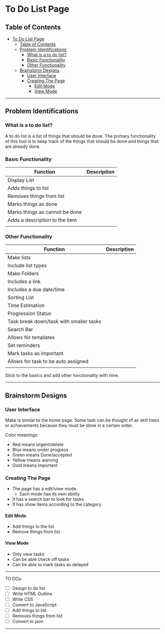 # To Do List Page

## Table of Contents

- [To Do List Page](#to-do-list-page)
  - [Table of Contents](#table-of-contents)
  - [Problem Identifications](#problem-identifications)
    - [What is a to do list?](#what-is-a-to-do-list)
    - [Basic Functionality](#basic-functionality)
    - [Other Functionality](#other-functionality)
  - [Brainstorm Designs](#brainstorm-designs)
    - [User Interface](#user-interface)
    - [Creating The Page](#creating-the-page)
      - [Edit Mode](#edit-mode)
      - [View Mode](#view-mode)

---

## Problem Identifications

### What is a to do list?

A to do list is a list of things that should be done. The primary functionality of this tool is to keep track
of the things that should be done and things that are already done.

### Basic Functionality

| Function | Description |
| - | - |
| Display List | |
| Adds things to list | |
| Removes things from list | |
| Marks things as done | |
| Marks things as cannot be done | |
| Adds a description to the item | |
| | |

### Other Functionality

| Function | Description |
| - | - |
| Make lists | |
| Include list types | |
| Make Folders | |
| Includes a link | |
| Includes a due date/time | |
| Sorting List | |
| Time Estimation | |
| Progression Status | |
| Task break down/task with smaller tasks | |
| Search Bar | |
| Allows for templates | |
| Set reminders | |
| Mark tasks as important | |
| Allows for task to be auto assigned | |
|  | |

Stick to the basics and add other functionality with time.

---

## Brainstorm Designs

### User Interface

Make is similar to the home page.
Some task can be thought of as skill trees or achievements because they must be done in a certain order.

Color meanings:

- Red means urgent/delete
- Blue means under progress
- Green means Done/accepted
- Yellow means warning
- Gold means important

### Creating The Page

- The page has a edit/view mode.
  - Each mode has its own ability
- It has a search bar to look for tasks.
- It has show items according to the category

#### Edit Mode

- Add things to the list
- Remove things from list

#### View Mode

- Only view tasks
- Can be able check off tasks
- Can be able to mark tasks as delayed

---

TO DOs:

- [ ] Design to do list
- [ ] Write HTML Outline
- [ ] Write CSS
- [ ] Convert to JavaScript
- [ ] Add things to list
- [ ] Removes things from list
- [ ] Convert to json

---
